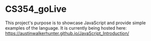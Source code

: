 # CS354_goLive
This project's purpose is to showcase JavaScript and provide simple examples of the language. It is currently being hosted here: https://austinwalkerhunter.github.io/JavaScript_Introduction/
